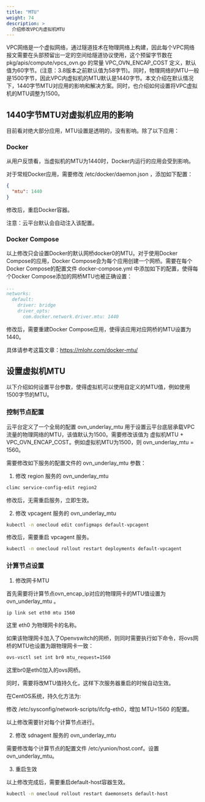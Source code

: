 ```yaml
---
title: "MTU"
weight: 74
description: >
  介绍修改VPC内虚拟机MTU
---
```


VPC网络是一个虚拟网络，通过隧道技术在物理网络上构建，因此每个VPC网络报文需要在头部预留出一定的空间给隧道协议使用，这个预留字节数在 pkg/apis/compute/vpcs_ovn.go 的常量 VPC_OVN_ENCAP_COST 定义，默认值为60字节。(注意：3.8版本之前默认值为58字节)。同时，物理网络的MTU一般是1500字节，因此VPC内虚拟机的MTU默认是1440字节。本文介绍在默认情况下，1440字节MTU对应用的影响和解决方案。同时，也介绍如何设置将VPC虚拟机的MTU调整为1500。

## 1440字节MTU对虚拟机应用的影响

目前看对绝大部分应用，MTU设置是透明的，没有影响。除了以下应用：

### Docker

从用户反馈看，当虚拟机的MTU为1440时，Docker内运行的应用会受到影响。

对于常规Docker应用，需要修改 /etc/docker/daemon.json ，添加如下配置：

```json
{
  "mtu": 1440
}
```

修改后，重启Docker容器。

注意：云平台默认会自动注入该配置。

### Docker Compose

以上修改只会设置Docker的默认网桥docker0的MTU。对于使用Docker Compose的应用，Docker Compose会为每个应用创建一个网桥。需要在每个Docker Compose的配置文件 docker-compose.yml 中添加如下的配置，使得每个Docker Compose添加的网桥MTU也被正确设置：

```yaml
...
networks: 
  default:
    driver: bridge
    driver_opts:
      com.docker.network.driver.mtu: 1440
```
修改后，需要重建Docker Compose应用，使得该应用对应网桥的MTU设置为1440。

具体请参考这篇文章：https://mlohr.com/docker-mtu/

## 设置虚拟机MTU

以下介绍如何设置平台参数，使得虚拟机可以使用自定义的MTU值，例如使用1500字节的MTU。

### 控制节点配置

云平台定义了一个全局的配置 ovn_underlay_mtu 用于设置云平台底层承载VPC流量的物理网络的MTU，该值默认为1500。需要修改该值为 虚拟机MTU + VPC_OVN_ENCAP_COST。例如虚拟机MTU为1500，则 ovn_underlay_mtu = 1560。

需要修改如下服务的配置文件的 ovn_underlay_mtu 参数：

1. 修改 region 服务的 ovn_underlay_mtu

```bash
climc service-config-edit region2
```

修改后，无需重启服务，立即生效。

2. 修改 vpcagent 服务的 ovn_underlay_mtu

```bash
kubectl -n onecloud edit configmaps default-vpcagent
```

修改后，需要重启 vpcagent 服务。

```bash
kubectl -n onecloud rollout restart deployments default-vpcagent
```

### 计算节点设置

1. 修改网卡MTU

首先需要将计算节点ovn_encap_ip对应的物理网卡的MTU值设置为 ovn_underlay_mtu 。

```bash
ip link set eth0 mtu 1560 
```

这里 eth0 为物理网卡的名称。

如果该物理网卡加入了Openvswitch的网桥，则同时需要执行如下命令，将ovs网桥的MTU也设置为跟物理网卡一致：

```bash
ovs-vsctl set int br0 mtu_request=1560
```

这里br0是eth0加入的ovs网桥。

同时，需要将改MTU值持久化，这样下次服务器重启的时候自动生效。

在CentOS系统，持久化方法为:

修改 /etc/sysconfig/network-scripts/ifcfg-eth0，增加 MTU=1560 的配置。

以上修改需要针对每个计算节点进行。

2. 修改 sdnagent 服务的 ovn_underlay_mtu

需要修改每个计算节点的配置文件 /etc/yunion/host.conf。设置 ovn_underlay_mtu。

3. 重启生效

以上修改完成后，需要重启default-host容器生效。

```bash
kubectl -n onecloud rollout restart daemonsets default-host
```
